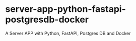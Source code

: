 # server-app-python-fastapi-postgresdb-docker
A Server APP with Python, FastAPI, Postgres DB and Docker
